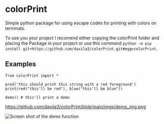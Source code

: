 # colorPrint
Simple python package for using escape codes for printing with colors on terminals.


To use you your project I recomend either copying the colorPrint folder and placing the Package in your project or use this command `python -m pip install git+https://github.com/davila3/colorPrint.git#egg=colorPrint`.


## Examples

```
from colorPrint import *

pred('this should print this string with a red foreground')
print(red("this'll be red"), blue("this'll be blue"))

demo() # this'll print a demo

```
https://github.com/davila3/colorPrint/blob/main/imgs/demo_img.png

![Screen shot of the demo function](/davila3/colorPrint/blob/main/imgs/demo_img.png?raw=true "Demo Function")
